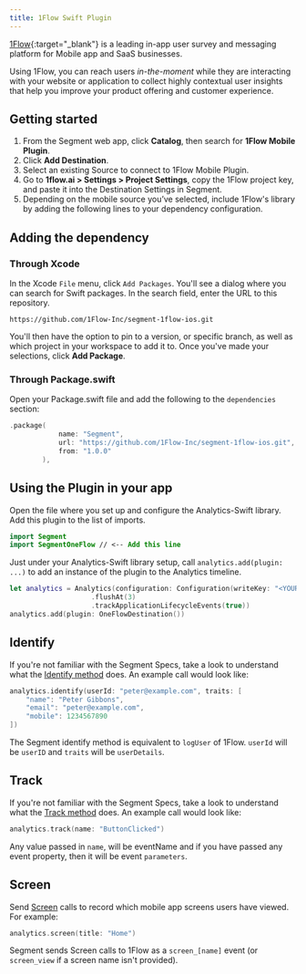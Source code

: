 ```yaml
---
title: 1Flow Swift Plugin
---
```


[1Flow](https://1flow.ai/?utm_source=segmentio&utm_medium=docs&utm_campaign=partners){:target="_blank"} is a leading in-app user survey and messaging platform for Mobile app and SaaS businesses.

Using 1Flow, you can reach users _in-the-moment_ while they are interacting with your website or application to collect highly contextual user insights that help you improve your product offering and customer experience.

## Getting started

1. From the Segment web app, click **Catalog**, then search for **1Flow Mobile Plugin**.
2. Click **Add Destination**.
4. Select an existing Source to connect to 1Flow Mobile Plugin.
5. Go to **1flow.ai > Settings > Project Settings**, copy the 1Flow project key, and paste it into the Destination Settings in Segment.
6. Depending on the mobile source you’ve selected, include 1Flow's library by adding the following lines to your dependency configuration.

## Adding the dependency

### Through Xcode

In the Xcode `File` menu, click `Add Packages`.  You'll see a dialog where you can search for Swift packages.  In the search field, enter the URL to this repository.
```
https://github.com/1Flow-Inc/segment-1flow-ios.git
```


You'll then have the option to pin to a version, or specific branch, as well as which project in your workspace to add it to. Once you've made your selections, click **Add Package**.  

### Through Package.swift

Open your Package.swift file and add the following to the `dependencies` section:

```swift
.package(
            name: "Segment",
            url: "https://github.com/1Flow-Inc/segment-1flow-ios.git",
            from: "1.0.0"
        ),
```

## Using the Plugin in your app

Open the file where you set up and configure the Analytics-Swift library.  Add this plugin to the list of imports.

```swift
import Segment
import SegmentOneFlow // <-- Add this line
```

Just under your Analytics-Swift library setup, call `analytics.add(plugin: ...)` to add an instance of the plugin to the Analytics timeline.

```swift
let analytics = Analytics(configuration: Configuration(writeKey: "<YOUR WRITE KEY>")
                    .flushAt(3)
                    .trackApplicationLifecycleEvents(true))
analytics.add(plugin: OneFlowDestination())
```

## Identify
If you're not familiar with the Segment Specs, take a look to understand what the [Identify method](/docs/connections/spec/identify/) does. An example call would look like:

```swift
analytics.identify(userId: "peter@example.com", traits: [
    "name": "Peter Gibbons",
    "email": "peter@example.com",
    "mobile": 1234567890
])
```
The Segment identify method is equivalent to `logUser` of 1Flow. `userId` will be `userID` and `traits` will be `userDetails`.

## Track
If you're not familiar with the Segment Specs, take a look to understand what the [Track method](/docs/connections/spec/track/) does. An example call would look like:

```swift
analytics.track(name: "ButtonClicked")
```
Any value passed in `name`, will be eventName and if you have passed any event property, then it will be event `parameters`.

## Screen

Send [Screen](/docs/connections/spec/screen) calls to record which mobile app screens users have viewed. For example:

```swift
analytics.screen(title: "Home")
```

Segment sends Screen calls to 1Flow as a `screen_[name]` event (or `screen_view` if a screen name isn't provided).
